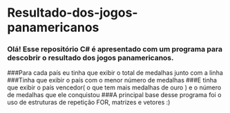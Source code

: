 # Resultado-dos-jogos-panamericanos
### Olá! Esse repositório C# é apresentado com um programa para descobrir o resultado dos jogos panamericanos.
###Para cada país eu tinha que exibir o total de medalhas junto com a linha
###Tinha que exibir o país com o menor número de medalhas
###E tinha que exibir o país vencedor( o que tem mais medalhas de ouro ) e o número de medalhas que ele conquistou
###A principal base desse programa foi o uso de estruturas de repetição FOR, matrizes e vetores :)
